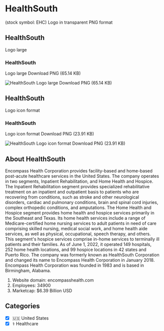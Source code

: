 # HealthSouth
 (stock symbol: EHC) Logo in transparent PNG format

## HealthSouth
 Logo large

### HealthSouth
 Logo large Download PNG (65.14 KB)

![HealthSouth
 Logo large Download PNG (65.14 KB)](/img/orig/EHC_BIG-9c4ce4a3.png)

## HealthSouth
 Logo icon format

### HealthSouth
 Logo icon format Download PNG (23.91 KB)

![HealthSouth
 Logo icon format Download PNG (23.91 KB)](/img/orig/EHC-3cdd947f.png)

## About HealthSouth


Encompass Health Corporation provides facility-based and home-based post-acute healthcare services in the United States. The company operates in two segments, Inpatient Rehabilitation, and Home Health and Hospice. The Inpatient Rehabilitation segment provides specialized rehabilitative treatment on an inpatient and outpatient basis to patients who are recovering from conditions, such as stroke and other neurological disorders, cardiac and pulmonary conditions, brain and spinal cord injuries, complex orthopedic conditions, and amputations. The Home Health and Hospice segment provides home health and hospice services primarily in the Southeast and Texas. Its home health services include a range of Medicare-certified home nursing services to adult patients in need of care comprising skilled nursing, medical social work, and home health aide services, as well as physical, occupational, speech therapy, and others. This segment's hospice services comprise in-home services to terminally ill patients and their families. As of June 1, 2022, it operated 149 hospitals, 252 home health locations, and 99 hospice locations in 42 states and Puerto Rico. The company was formerly known as HealthSouth Corporation and changed its name to Encompass Health Corporation in January 2018. Encompass Health Corporation was founded in 1983 and is based in Birmingham, Alabama.

1. Website domain: encompasshealth.com
2. Employees: 34900
3. Marketcap: $6.39 Billion USD


## Categories
- [x] 🇺🇸 United States
- [x] ⚕️ Healthcare
